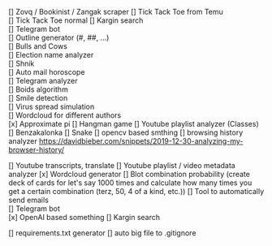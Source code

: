 [] Zovq / Bookinist / Zangak scraper
[] Tick Tack Toe from Temu  
[] Tick Tack Toe normal
[] Kargin search  
[] Telegram bot  
[] Outline generator (#, ##, ...)  
[] Bulls and Cows  
[] Election name analyzer  
[] Shnik  
[] Auto mail horoscope  
[] Telegram analyzer  
[] Boids algorithm  
[] Smile detection  
[] Virus spread simulation  
[] Wordcloud for different authors  
[x] Approximate pi 
[] Hangman game
[] Youtube playlist analyzer (Classes)
[] Benzakalonka
[] Snake
[] opencv based smthing
[] browsing history analyzer https://davidbieber.com/snippets/2019-12-30-analyzing-my-browser-history/

[] Youtube transcripts, translate
[] Youtube playlist / video metadata analyzer 
[x] Wordcloud generator
[] Blot combination probability (create deck of cards for let's say 1000 times and calculate how many times you get a certain combination (terz, 50, 4 of a kind, etc.))
[] Tool to automatically send emails  
[] Telegram bot  
[x] OpenAI based something
[] Kargin search

[] requirements.txt generator
[] auto big file to .gitignore